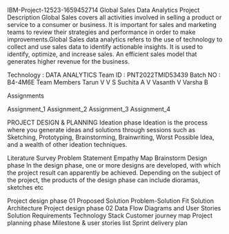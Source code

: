 IBM-Project-12523-1659452714
Global Sales Data Analytics
Project Description
Global Sales covers all activities involved in selling a product or service to a consumer or business. It is important for sales and marketing teams to review their strategies and performance in order to make improvements.Global Sales data analytics refers to the use of technology to collect and use sales data to identify actionable insights. It is used to identify, optimize, and increase sales. An efficient sales model that generates higher revenue for the business.

Technology : DATA ANALYTICS
Team ID : PNT2022TMID53439
Batch NO : B4-4M6E
Team Members
Tarun V V S
Suchita A V
Vasanth V
Varsha B

Assignments

Assignment_1
Assignment_2
Assignment_3
Assignment_4

PROJECT DESIGN & PLANNING
Ideation phase
Ideation is the process where you generate ideas and solutions through sessions such as Sketching, Prototyping, Brainstorming, Brainwriting, Worst Possible Idea, and a wealth of other ideation techniques.

Literature Survey
 Problem Statement
 Empathy Map
 Brainstorm
 Design phase
In the design phase, one or more designs are developed, with which the project result can apparently be achieved. Depending on the subject of the project, the products of the design phase can include dioramas, sketches etc

Project design phase 01
 Proposed Solution
 Problem-Solution Fit
 Solution Architecture
Project design phase 02
 Data Flow Diagrams and User Stories
 Solution Requirements
 Technology Stack
 Customer journey map
Project planning phase
 Milestone & user stories list
 Sprint delivery plan
